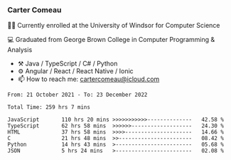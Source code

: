 ### Carter Comeau

🙋‍♂️ Currently enrolled at the University of Windsor for Computer Science

💻 Graduated from George Brown College in Computer Programming & Analysis

- ⚒️ Java / TypeScript / C# / Python
- ⚙️ Angular / React / React Native / Ionic
- 📫 How to reach me: cartercomeau@icloud.com

<!--START_SECTION:waka-->

```text
From: 21 October 2021 - To: 23 December 2022

Total Time: 259 hrs 7 mins

JavaScript       110 hrs 20 mins >>>>>>>>>>>--------------   42.58 %
TypeScript       62 hrs 58 mins  >>>>>>-------------------   24.30 %
HTML             37 hrs 58 mins  >>>>---------------------   14.66 %
C                21 hrs 48 mins  >>-----------------------   08.42 %
Python           14 hrs 43 mins  >------------------------   05.68 %
JSON             5 hrs 24 mins   >------------------------   02.08 %
```

<!--END_SECTION:waka-->
